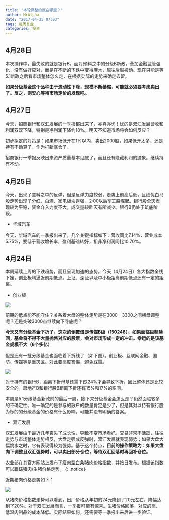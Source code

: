 ```yaml
---
title: "本轮调整的底在哪里？"
author: MrAlpha
date: "2017-04-25 07:03"
tags: 每周复盘
categories: 投资
---
```


## 4月28日

本次操作中，最失败的就是银行B。面对预料之中的分级B新政，叠加金融监管强化，没有做好应对，而是在不断的下跌中变得麻木，越往后越被动。现在只能是等5.1新政之后看市场整体怎么走，在根据实际的走势来确定去留。

**如果分级基金这个品种由于流动性下降，规模不断萎缩，可能就必须要考虑卖出了。反之，则安心等待市场定价的发现吧。**

## 4月27日

今天，招商银行和双汇发展的一季报都出来了，亦喜亦忧！忧的是双汇发展营收和利润双双下降，特别是净利润下降约18%。明天不知道市场将会如何反应？

初步拟定的对策是：如果市场低开在1%以内，卖出2000股，如果低开太多，还是持有不动算了，作为打新底仓了。

招商银行一季报反映出来资产质量基本见底了，而且还有隐藏利润的迹象。继续持有不动。

## 4月25日

今天，出现了意料之中的反弹，但是反弹力度较弱，走势上前高后低，且绩优白马股走势出现了分红，白酒、家电板块逞强，2:00以后军工股崛起。银行股全天表现较为平稳，资金介入力度不大，成交量较昨天有所减少。银行B仍处于筑底阶段。

- 华域汽车

今天，华域汽车的一季报出来了，几个关键指标如下：营收同比7.14%，营业成本5.75%，要低于营收增长率，盈利基础转好，扣非净利润同比10.70%。

## 4月24日

本周延续上周的下跌趋势，而且呈现加速的态势。今天（4月24日）各大指数全线下挫，创业板均逼近前期低点。上证、深证以及中小板距离前期低点还有一定的距离。

- 创业板

![](http://netimages.oss-cn-beijing.aliyuncs.com/2017-04-25_7-07-54.png)

前期的低点能不能守住？关系着大盘的整体走势是在3000 - 3300之间横盘调整呢？还是突破3000点继续向下寻底呢？

**今天又有分级基金下折了，这次的倒霉蛋是传媒B级（150248），如果面临巨额赎回，基金将不得不大量抛售对应的股票，会对市场形成一定的冲击。幸运的是该基金规模不大（6个多亿）**

但是还有一批分级基金也面临着下折线了（如下图）。创业板、互联网金融、国防、传媒等是重灾区。对此要高度警惕，避免踩雷。

![](http://netimages.oss-cn-beijing.aliyuncs.com/2017-04-25_7-18-23.png)

对于持有的银行B，距离下折母基还需下跌24%才会导致下折，因此整体还是比较安全的。房地产B和银行股B距离下折还有15%和17%的空间。

本周是5.1分级基金新政前的最后一周，接下来分级基金会怎么走？仍然面临较多的不确定性。唯一确定的是参与的散户的数量肯定是少了，但是其对以持有银行股为标的的分级基金的价格有什么影响，可能并没有明确的答案。

- 双汇发展

双汇发展由于最近几年丧失了成长性，导致不变市场看好。交易非常不活跃，往往走势与市场整体走势相反，大盘走强或反弹时，双汇发展就表现弱势；如果大盘大幅跳水之时，它有表现得较为强势。基于这个特点，**目前的操作策略为：如果大盘向下调整且双汇强势时，可以卖出部分仓位，等待双汇回落时再回补仓位。**

农业部在其官方网站上发布了[瘦肉型白条猪肉价格指数](http://pfsc.agri.cn/pfsc/pigIndexF/html/pigPriceIndex.html)，并按日发布。根据该指数可以跟踪猪肉/生猪价格走势。
{: .notice}

近期猪肉价格走势如下：

![](http://netimages.oss-cn-beijing.aliyuncs.com/2017-04-25_16-13-43.png)

从猪肉价格指数走势可以看到，出厂价格从年初的24元降到了20元左右，降幅达到了20%。对于双汇发展而言，一季报可能有惊喜。生猪价格回落，对应的高、低温肉制品的成本降低。实际结果如何，还需要等一季报出来后进一步验证。
